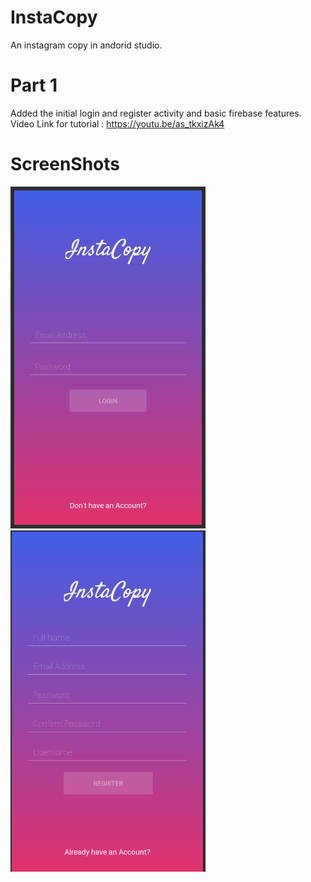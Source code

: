 # InstaCopy
An instagram copy in andorid studio.



# Part 1 

Added the initial login and register activity and basic firebase features.
Video Link for tutorial : https://youtu.be/as_tkxizAk4

# ScreenShots
![Login](https://raw.githubusercontent.com/rahuldshetty/InstaCopy/master/ScreenShots/1.PNG)
![Register](https://raw.githubusercontent.com/rahuldshetty/InstaCopy/master/ScreenShots/2.PNG)
